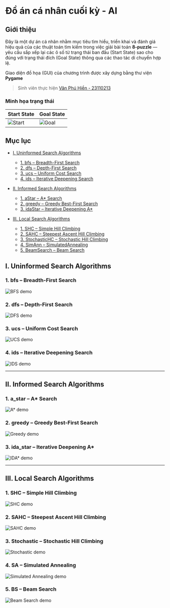 # Đồ án cá nhân cuối kỳ - AI

## Giới thiệu

Đây là một dự án cá nhân nhằm mục tiêu tìm hiểu, triển khai và đánh giá hiệu quả của các thuật toán tìm kiếm trong việc giải bài toán **8-puzzle** — yêu cầu sắp xếp lại các ô số từ trạng thái ban đầu (Start State) sao cho đúng với trạng thái đích (Goal State) thông qua các thao tác di chuyển hợp lệ.

Giao diện đồ họa (GUI) của chương trình được xây dựng bằng thư viện **Pygame**

> Sinh viên thực hiện [Văn Phú Hiền - 23110213](#)

### Minh họa trạng thái

| Start State | Goal State |
|--------------------|---------------------|
| ![Start](assets/start_state.png) | ![Goal](assets/goal_state.png) |

## Mục lục

- [I. Uninformed Search Algorithms](#i-uninformed-search-algorithms)  
  - [1. bfs – Breadth-First Search](#1-bfs--breadth-first-search)  
  - [2. dfs – Depth-First Search](#2-dfs--depth-first-search)  
  - [3. ucs – Uniform Cost Search](#3-ucs--uniform-cost-search)  
  - [4. ids – Iterative Deepening Search](#4-ids--iterative-deepening-search)  

- [II. Informed Search Algorithms](#ii-informed-search-algorithms)  
  - [1. aStar – A* Search](#1-astar--a-search)  
  - [2. greedy – Greedy Best-First Search](#2-greedy--greedy-best-first-search)  
  - [3. idaStar – Iterative Deepening A*](#3-idastar--iterative-deepening-a)  

- [III. Local Search Algorithms](#iii-local-search-algorithms)  
  - [1. SHC – Simple Hill Climbing](#1-shc--simple-hill-climbing)  
  - [2. SAHC – Steepest Ascent Hill Climbing](#2-sahc--steepest-ascent-hill-climbing)  
  - [3. StochasticHC – Stochastic Hill Climbing](#3-stochastichc--stochastic-hill-climbing)  
  - [4. SimAnn – SimulatedAnnealing](#4-simann--simulatedannealing)  
  - [5. BeamSearch – Beam Search](#5-beamsearch--beam-search)

## I. Uninformed Search Algorithms

### 1. bfs – Breadth-First Search
![BFS demo](gifs/bfs.gif)

### 2. dfs – Depth-First Search
![DFS demo](gifs/dfs.gif)

### 3. ucs – Uniform Cost Search
![UCS demo](gifs/ucs.gif)

### 4. ids – Iterative Deepening Search
![IDS demo](gifs/ids.gif)

---

## II. Informed Search Algorithms

### 1. a_star – A* Search
![A* demo](gifs/astar.gif)

### 2. greedy – Greedy Best-First Search
![Greedy demo](gifs/greedy.gif)

### 3. ida_star – Iterative Deepening A*
![IDA* demo](gifs/idastar.gif)

---

## III. Local Search Algorithms

### 1. SHC – Simple Hill Climbing
![SHC demo](gifs/shc.gif)

### 2. SAHC – Steepest Ascent Hill Climbing
![SAHC demo](gifs/sahc.gif)

### 3. Stochastic – Stochastic Hill Climbing
![Stochastic demo](gifs/stochastichc.gif)

### 4. SA – Simulated Annealing
![Simulated Annealing demo](gifs/simann.gif)

### 5. BS – Beam Search
![Beam Search demo](gifs/beamsearch.gif)

